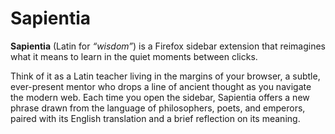 # Sapientia 

**Sapientia** (Latin for *“wisdom”*) is a Firefox sidebar extension that reimagines what it means to learn in the quiet moments between clicks.

Think of it as a Latin teacher living in the margins of your browser, a subtle, ever-present mentor who drops a line of ancient thought as you navigate the modern web. Each time you open the sidebar, Sapientia offers a new phrase drawn from the language of philosophers, poets, and emperors, paired with its English translation and a brief reflection on its meaning.

